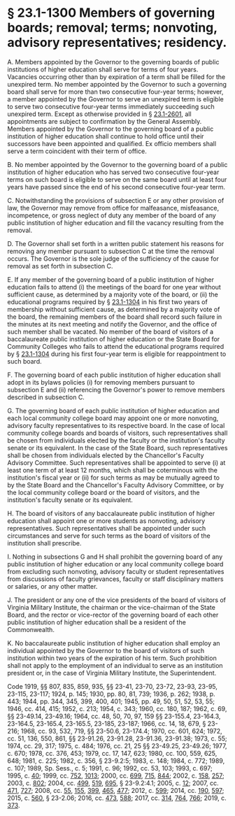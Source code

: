 # § 23.1-1300 Members of governing boards; removal; terms; nonvoting, advisory representatives; residency.

<p>A. Members appointed by the Governor to the governing boards of public institutions of higher education shall serve for terms of four years. Vacancies occurring other than by expiration of a term shall be filled for the unexpired term. No member appointed by the Governor to such a governing board shall serve for more than two consecutive four-year terms; however, a member appointed by the Governor to serve an unexpired term is eligible to serve two consecutive four-year terms immediately succeeding such unexpired term. Except as otherwise provided in § <a href='/vacode/23.1-2601/'>23.1-2601</a>, all appointments are subject to confirmation by the General Assembly. Members appointed by the Governor to the governing board of a public institution of higher education shall continue to hold office until their successors have been appointed and qualified. Ex officio members shall serve a term coincident with their term of office.</p><p>B. No member appointed by the Governor to the governing board of a public institution of higher education who has served two consecutive four-year terms on such board is eligible to serve on the same board until at least four years have passed since the end of his second consecutive four-year term.</p><p>C. Notwithstanding the provisions of subsection E or any other provision of law, the Governor may remove from office for malfeasance, misfeasance, incompetence, or gross neglect of duty any member of the board of any public institution of higher education and fill the vacancy resulting from the removal.</p><p>D. The Governor shall set forth in a written public statement his reasons for removing any member pursuant to subsection C at the time the removal occurs. The Governor is the sole judge of the sufficiency of the cause for removal as set forth in subsection C.</p><p>E. If any member of the governing board of a public institution of higher education fails to attend (i) the meetings of the board for one year without sufficient cause, as determined by a majority vote of the board, or (ii) the educational programs required by § <a href='/vacode/23.1-1304/'>23.1-1304</a> in his first two years of membership without sufficient cause, as determined by a majority vote of the board, the remaining members of the board shall record such failure in the minutes at its next meeting and notify the Governor, and the office of such member shall be vacated. No member of the board of visitors of a baccalaureate public institution of higher education or the State Board for Community Colleges who fails to attend the educational programs required by § <a href='/vacode/23.1-1304/'>23.1-1304</a> during his first four-year term is eligible for reappointment to such board.</p><p>F. The governing board of each public institution of higher education shall adopt in its bylaws policies (i) for removing members pursuant to subsection E and (ii) referencing the Governor's power to remove members described in subsection C.</p><p>G. The governing board of each public institution of higher education and each local community college board may appoint one or more nonvoting, advisory faculty representatives to its respective board. In the case of local community college boards and boards of visitors, such representatives shall be chosen from individuals elected by the faculty or the institution's faculty senate or its equivalent. In the case of the State Board, such representatives shall be chosen from individuals elected by the Chancellor's Faculty Advisory Committee. Such representatives shall be appointed to serve (i) at least one term of at least 12 months, which shall be coterminous with the institution's fiscal year or (ii) for such terms as may be mutually agreed to by the State Board and the Chancellor's Faculty Advisory Committee, or by the local community college board or the board of visitors, and the institution's faculty senate or its equivalent.</p><p>H. The board of visitors of any baccalaureate public institution of higher education shall appoint one or more students as nonvoting, advisory representatives. Such representatives shall be appointed under such circumstances and serve for such terms as the board of visitors of the institution shall prescribe.</p><p>I. Nothing in subsections G and H shall prohibit the governing board of any public institution of higher education or any local community college board from excluding such nonvoting, advisory faculty or student representatives from discussions of faculty grievances, faculty or staff disciplinary matters or salaries, or any other matter.</p><p>J. The president or any one of the vice presidents of the board of visitors of Virginia Military Institute, the chairman or the vice-chairman of the State Board, and the rector or vice-rector of the governing board of each other public institution of higher education shall be a resident of the Commonwealth.</p><p>K. No baccalaureate public institution of higher education shall employ an individual appointed by the Governor to the board of visitors of such institution within two years of the expiration of his term. Such prohibition shall not apply to the employment of an individual to serve as an institution president or, in the case of Virginia Military Institute, the Superintendent.</p><p>Code 1919, §§ 807, 835, 859, 935, §§ 23-41, 23-70, 23-72, 23-93, 23-95, 23-115, 23-117; 1924, p. 145; 1930, pp. 80, 81, 739; 1936, p. 262; 1938, p. 443; 1944, pp. 344, 345, 399, 400, 401; 1945, pp. 49, 50, 51, 52, 53, 55; 1946, cc. 414, 415; 1952, c. 213; 1954, c. 343; 1960, cc. 180, 187; 1962, c. 69, §§ 23-49.14, 23-49.16; 1964, cc. 48, 50, 70, 97, 159 §§ 23-155.4, 23-164.3, 23-164.5, 23-165.4, 23-165.5, 23-185, 23-187; 1966, cc. 14, 18, 679, § 23-216; 1968, cc. 93, 532, 719, §§ 23-50.6, 23-174.4; 1970, cc. 601, 624; 1972, cc. 51, 136, 550, 861, §§ 23-91.26, 23-91.28, 23-91.36, 23-91.38; 1973, c. 55; 1974, cc. 29, 317; 1975, c. 484;  1976, cc. 21, 25 §§ 23-49.25, 23-49.26; 1977, c. 670; 1978, cc. 376, 453; 1979, cc. 17, 147, 623; 1980, cc. 100, 559, 625, 648; 1981, c. 225; 1982, c. 356, § 23-9.2:5; 1983, c. 148; 1984, c. 772; 1989, c. 107; 1989, Sp. Sess., c. 5; 1991, c. 96; 1992, cc. 53, 103; 1993, c. 697; 1995, c. <a href='http://lis.virginia.gov/cgi-bin/legp604.exe?951+ful+CHAP0040'>40</a>; 1999, cc. <a href='http://lis.virginia.gov/cgi-bin/legp604.exe?991+ful+CHAP0752'>752</a>, <a href='http://lis.virginia.gov/cgi-bin/legp604.exe?991+ful+CHAP1013'>1013</a>; 2000, cc. <a href='http://lis.virginia.gov/cgi-bin/legp604.exe?001+ful+CHAP0699'>699</a>, <a href='http://lis.virginia.gov/cgi-bin/legp604.exe?001+ful+CHAP0715'>715</a>, <a href='http://lis.virginia.gov/cgi-bin/legp604.exe?001+ful+CHAP0844'>844</a>; 2002, c. <a href='http://lis.virginia.gov/cgi-bin/legp604.exe?021+ful+CHAP0158'>158</a>, <a href='http://lis.virginia.gov/cgi-bin/legp604.exe?021+ful+CHAP0257'>257</a>; 2003, c. <a href='http://lis.virginia.gov/cgi-bin/legp604.exe?031+ful+CHAP0802'>802</a>; 2004, cc. <a href='http://lis.virginia.gov/cgi-bin/legp604.exe?041+ful+CHAP0499'>499</a>, <a href='http://lis.virginia.gov/cgi-bin/legp604.exe?041+ful+CHAP0519'>519</a>, <a href='http://lis.virginia.gov/cgi-bin/legp604.exe?041+ful+CHAP0695'>695</a>, § 23-9.2:4.1; 2005, c. <a href='http://lis.virginia.gov/cgi-bin/legp604.exe?051+ful+CHAP0012'>12</a>; 2007, cc. <a href='http://lis.virginia.gov/cgi-bin/legp604.exe?071+ful+CHAP0471'>471</a>, <a href='http://lis.virginia.gov/cgi-bin/legp604.exe?071+ful+CHAP0727'>727</a>; 2008, cc. <a href='http://lis.virginia.gov/cgi-bin/legp604.exe?081+ful+CHAP0055'>55</a>, <a href='http://lis.virginia.gov/cgi-bin/legp604.exe?081+ful+CHAP0155'>155</a>, <a href='http://lis.virginia.gov/cgi-bin/legp604.exe?081+ful+CHAP0399'>399</a>, <a href='http://lis.virginia.gov/cgi-bin/legp604.exe?081+ful+CHAP0465'>465</a>, <a href='http://lis.virginia.gov/cgi-bin/legp604.exe?081+ful+CHAP0477'>477</a>; 2012, c. <a href='http://lis.virginia.gov/cgi-bin/legp604.exe?121+ful+CHAP0599'>599</a>; 2014, cc. <a href='http://lis.virginia.gov/cgi-bin/legp604.exe?141+ful+CHAP0190'>190</a>, <a href='http://lis.virginia.gov/cgi-bin/legp604.exe?141+ful+CHAP0597'>597</a>; 2015, c. <a href='http://lis.virginia.gov/cgi-bin/legp604.exe?151+ful+CHAP0560'>560</a>, § 23-2.06; 2016, cc. <a href='http://lis.virginia.gov/cgi-bin/legp604.exe?161+ful+CHAP0473'>473</a>, <a href='http://lis.virginia.gov/cgi-bin/legp604.exe?161+ful+CHAP0588'>588</a>; 2017, cc. <a href='http://lis.virginia.gov/cgi-bin/legp604.exe?171+ful+CHAP0314'>314</a>, <a href='http://lis.virginia.gov/cgi-bin/legp604.exe?171+ful+CHAP0764'>764</a>, <a href='http://lis.virginia.gov/cgi-bin/legp604.exe?171+ful+CHAP0766'>766</a>; 2019, c. <a href='http://lis.virginia.gov/cgi-bin/legp604.exe?191+ful+CHAP0373'>373</a>.</p>